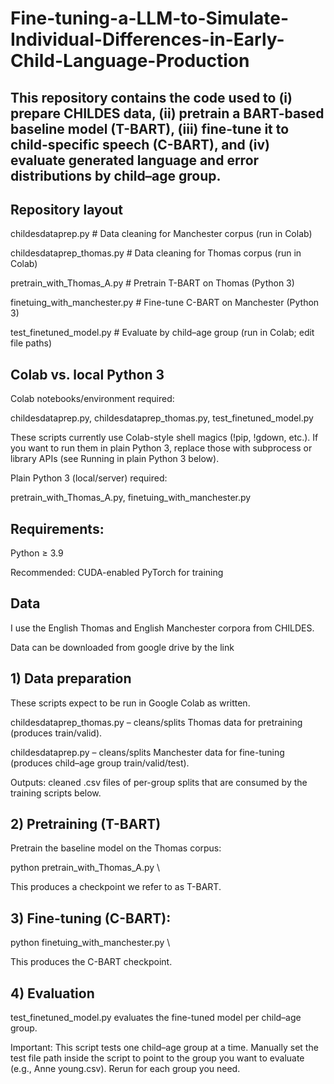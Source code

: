 # Fine-tuning-a-LLM-to-Simulate-Individual-Differences-in-Early-Child-Language-Production
## This repository contains the code used to (i) prepare CHILDES data, (ii) pretrain a BART-based baseline model (T-BART), (iii) fine-tune it to child-specific speech (C-BART), and (iv) evaluate generated language and error distributions by child–age group.

## Repository layout
childesdataprep.py            # Data cleaning for Manchester corpus  (run in Colab)

childesdataprep_thomas.py     # Data cleaning for Thomas corpus     (run in Colab)

pretrain_with_Thomas_A.py     # Pretrain T-BART on Thomas (Python 3)

finetuing_with_manchester.py  # Fine-tune C-BART on Manchester (Python 3)

test_finetuned_model.py       # Evaluate by child–age group (run in Colab; edit file paths)

## Colab vs. local Python 3

Colab notebooks/environment required:

childesdataprep.py, childesdataprep_thomas.py, test_finetuned_model.py

These scripts currently use Colab-style shell magics (!pip, !gdown, etc.). If you want to run them in plain Python 3, replace those with subprocess or library APIs (see Running in plain Python 3 below).

Plain Python 3 (local/server) required:

pretrain_with_Thomas_A.py, finetuing_with_manchester.py

## Requirements:

Python ≥ 3.9

Recommended: CUDA-enabled PyTorch for training

## Data

I use the English Thomas and English Manchester corpora from CHILDES.

Data can be downloaded from google drive by the link

## 1) Data preparation

These scripts expect to be run in Google Colab as written.

childesdataprep_thomas.py – cleans/splits Thomas data for pretraining (produces train/valid).

childesdataprep.py – cleans/splits Manchester data for fine-tuning (produces child–age group train/valid/test).

Outputs: cleaned .csv files of per-group splits that are consumed by the training scripts below.

## 2) Pretraining (T-BART)

Pretrain the baseline model on the Thomas corpus:

python pretrain_with_Thomas_A.py \

This produces a checkpoint we refer to as T-BART.

## 3) Fine-tuning (C-BART):

python finetuing_with_manchester.py \

This produces the C-BART checkpoint.

## 4) Evaluation

test_finetuned_model.py evaluates the fine-tuned model per child–age group.

Important: This script tests one child–age group at a time.
Manually set the test file path inside the script to point to the group you want to evaluate (e.g., Anne young.csv). Rerun for each group you need.



